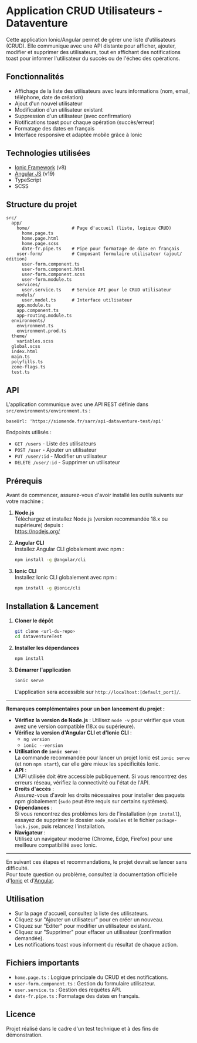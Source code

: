 # Application CRUD Utilisateurs - Dataventure

Cette application Ionic/Angular permet de gérer une liste d'utilisateurs (CRUD). Elle communique avec une API distante pour afficher, ajouter, modifier et supprimer des utilisateurs, tout en affichant des notifications toast pour informer l'utilisateur du succès ou de l'échec des opérations.

## Fonctionnalités

- Affichage de la liste des utilisateurs avec leurs informations (nom, email, téléphone, date de création)
- Ajout d'un nouvel utilisateur
- Modification d'un utilisateur existant
- Suppression d'un utilisateur (avec confirmation)
- Notifications toast pour chaque opération (succès/erreur)
- Formatage des dates en français
- Interface responsive et adaptée mobile grâce à Ionic

## Technologies utilisées

- [Ionic Framework](https://ionicframework.com/) (v8)
- [Angular JS](https://angular.io/) (v19)
- TypeScript
- SCSS

## Structure du projet

```
src/
  app/
    home/                # Page d'accueil (liste, logique CRUD)
      home.page.ts
      home.page.html
      home.page.scss
      date-fr.pipe.ts    # Pipe pour formatage de date en français
    user-form/           # Composant formulaire utilisateur (ajout/édition)
      user-form.component.ts
      user-form.component.html
      user-form.component.scss
      user-form.module.ts
    services/
      user.service.ts    # Service API pour le CRUD utilisateur
    models/
      user.model.ts      # Interface utilisateur
    app.module.ts
    app.component.ts
    app-routing.module.ts
  environments/
    environment.ts
    environment.prod.ts
  theme/
    variables.scss
  global.scss
  index.html
  main.ts
  polyfills.ts
  zone-flags.ts
  test.ts
```

## API

L'application communique avec une API REST définie dans `src/environments/environment.ts` :

```
baseUrl: 'https://siomende.fr/sarr/api-dataventure-test/api'
```

Endpoints utilisés :
- `GET /users` - Liste des utilisateurs
- `POST /user` - Ajouter un utilisateur
- `PUT /user/:id` - Modifier un utilisateur
- `DELETE /user/:id` - Supprimer un utilisateur

## Prérequis

Avant de commencer, assurez-vous d'avoir installé les outils suivants sur votre machine :

1. **Node.js**  
   Téléchargez et installez Node.js (version recommandée 18.x ou supérieure) depuis :  
   https://nodejs.org/

2. **Angular CLI**  
   Installez Angular CLI globalement avec npm :  
   ```bash
   npm install -g @angular/cli
   ```

3. **Ionic CLI**  
   Installez Ionic CLI globalement avec npm :  
   ```bash
   npm install -g @ionic/cli
   ```

## Installation & Lancement

1. **Cloner le dépôt**

   ```bash
   git clone <url-du-repo>
   cd dataventureTest
   ```

2. **Installer les dépendances**

   ```bash
   npm install
   ```

3. **Démarrer l'application**

   ```bash
   ionic serve
   ```

   L'application sera accessible sur `http://localhost:[default_port]/`.

---

**Remarques complémentaires pour un bon lancement du projet :**

- **Vérifiez la version de Node.js** : Utilisez `node -v` pour vérifier que vous avez une version compatible (18.x ou supérieure).
- **Vérifiez la version d'Angular CLI et d'Ionic CLI** :  
  - `ng version`  
  - `ionic --version`
- **Utilisation de `ionic serve`** :  
  La commande recommandée pour lancer un projet Ionic est `ionic serve` (et non `npm start`), car elle gère mieux les spécificités Ionic.
- **API** :  
  L'API utilisée doit être accessible publiquement. Si vous rencontrez des erreurs réseau, vérifiez la connectivité ou l'état de l'API.
- **Droits d'accès** :  
  Assurez-vous d'avoir les droits nécessaires pour installer des paquets npm globalement (`sudo` peut être requis sur certains systèmes).
- **Dépendances** :  
  Si vous rencontrez des problèmes lors de l'installation (`npm install`), essayez de supprimer le dossier `node_modules` et le fichier `package-lock.json`, puis relancez l'installation.
- **Navigateur** :  
  Utilisez un navigateur moderne (Chrome, Edge, Firefox) pour une meilleure compatibilité avec Ionic.

---

En suivant ces étapes et recommandations, le projet devrait se lancer sans difficulté.  
Pour toute question ou problème, consultez la documentation officielle d'[Ionic](https://ionicframework.com/docs) et d'[Angular](https://angular.io/docs).

## Utilisation

- Sur la page d'accueil, consultez la liste des utilisateurs.
- Cliquez sur "Ajouter un utilisateur" pour en créer un nouveau.
- Cliquez sur "Éditer" pour modifier un utilisateur existant.
- Cliquez sur "Supprimer" pour effacer un utilisateur (confirmation demandée).
- Les notifications toast vous informent du résultat de chaque action.


## Fichiers importants

- `home.page.ts` : Logique principale du CRUD et des notifications.
- `user-form.component.ts` : Gestion du formulaire utilisateur.
- `user.service.ts` : Gestion des requêtes API.
- `date-fr.pipe.ts` : Formatage des dates en français.

## Licence

Projet réalisé dans le cadre d'un test technique et à des fins de démonstration.

